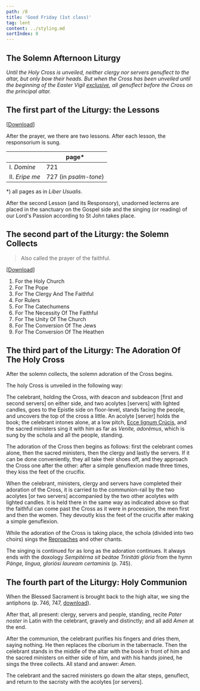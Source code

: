 ```yaml
---
path: /8
title: 'Good Friday (1st class)'
tag: lent
content: ../styling.md
sortIndex: 8
---
```


## The Solemn Afternoon Liturgy

*Until the Holy Cross is unveiled, neither clergy nor servers genuflect to the altar, but only bow their heads. But when the Cross has been unveiled until the beginning of the Easter Vigil <u>exclusive</u>, all genuflect before the Cross on the principal altar.*

## The first part of the Liturgy: the Lessons

\[[Download](/pdf/good-friday-part-1.pdf)\]

After the prayer, we there are two lessons. After each lesson, the responsorium is sung.

|  | page* |
|---|---|
| I. _Domine_ | 721 |
| II. _Eripe me_ | 727 (in _psalm-tone_) |

*) all pages as in _Liber Usualis_.

After the second Lesson (and its Responsory), unadorned lecterns are placed in the sanctuary on the Gospel side and the singing (or reading) of our Lord's Passion according to St John takes place.

## The second part of the Liturgy: the Solemn Collects

> Also called the prayer of the faithful.

\[[Download](/pdf/good-friday-part-2.pdf)\]

1. For the Holy Church
2. For The Pope
3. For The Clergy And The Faithful
4. For Rulers
5. For The Catechumens
6. For The Necessity Of The Faithful
7. For The Unity Of The Church
8. For The Conversion Of The Jews
9. For The Conversion Of The Heathen

## The third part of the Liturgy: The Adoration Of The Holy Cross

After the solemn collects, the solemn adoration of the Cross begins.

The holy Cross is unveiled in the following way:

The celebrant, holding the Cross, with deacon and subdeacon \[first and second servers\] on either side, and two acolytes \[servers\] with lighted candles, goes to the Epistle side on floor-level, stands facing the people, and uncovers the top of the cross a little. An acolyte \[server\] holds the book; the celebrant intones alone, at a low pitch, [Ecce lignum Crúcis](/pdf/ecce-lignum.pdf), and the sacred ministers sing it with him as far as _Veníte, adorémus_, which is sung by the schola and all the people, standing.

The adoration of the Cross then begins as follows: first the celebrant comes alone, then the sacred ministers, then the clergy and lastly the servers. If it can be done conveniently, they all take their shoes off, and they approach the Cross one after the other: after a simple genuflexion made three times, they kiss the feet of the crucifix.

When the celebrant, ministers, clergy and servers have completed their adoration of the Cross, it is carried to the communion-rail by the two acolytes \[or two servers\] accompanied by the two other acolytes with lighted candles. It is held there in the same way as indicated above so that the faithful can come past the Cross as it were in procession, the men first and then the women. They devoutly kiss the feet of the crucifix after making a simple genuflexion.


While the adoration of the Cross is taking place, the schola (divided into two choirs) sings the [Reproaches](/pdf/good-friday-reproaches.pdf) and other chants.

The singing is continued for as long as the adoration continues. It always ends with the doxology _Sempitérna sit beátae Trinitáti glória_ from the hymn _Pánge, lingua, gloriósi lauream certaminis_ (p. 745).

## The fourth part of the Liturgy: Holy Communion

When the Blessed Sacrament is brought back to the high altar, we sing the antiphons (p. 746, 747, [download](/pdf/good-friday-part-4.pdf)).

After that, all present: clergy, servers and people, standing, recite _Pater noster_ in Latin with the celebrant, gravely and distinctly; and all add _Amen_ at the end.

After the communion, the celebrant purifies his fingers and dries them, saying nothing. He then replaces the ciborium in the tabernacle. Then the celebrant stands in the middle of the altar with the book in front of him and the sacred ministers on either side of him, and with his hands joined, he sings the three collects. All stand and answer: _Amen_.

The celebrant and the sacred ministers go down the altar steps, genuflect, and return to the sacristy with the acolytes \[or servers\].
